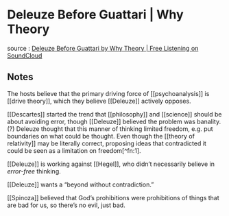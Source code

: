 # Deleuze Before Guattari | Why Theory

source
: [Deleuze Before Guattari by Why Theory | Free Listening on SoundCloud](https://soundcloud.com/whytheory/deleuze-before-guattari)


## Notes

The hosts believe that the primary driving force of [[psychoanalysis]] is [[drive theory]], which they believe [[Deleuze]] actively opposes.

[[Descartes]] started the trend that [[philosophy]] and [[science]] should be about avoiding error, though [[Deleuze]] believed the problem was banality. (?) Deleuze thought that this manner of thinking limited freedom, e.g. put boundaries on what could be thought. Even though the [[theory of relativity]] may be literally correct, proposing ideas that contradicted it could be seen as a limitation on freedom[^fn:1].

[[Deleuze]] is working against [[Hegel]], who didn&rsquo;t necessarily believe in _error-free_ thinking.

[[Deleuze]] wants a &ldquo;beyond without contradiction.&rdquo;

[[Spinoza]] believed that God&rsquo;s prohibitions were prohibitions of things that are bad for us, so there&rsquo;s no evil, just bad.
